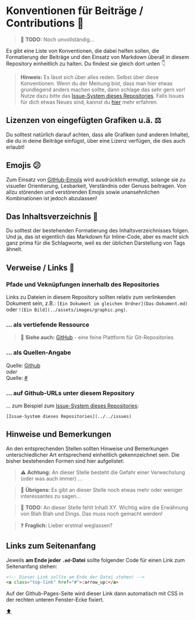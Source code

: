 # Konventionen für Beiträge / Contributions :loudspeaker:

> :construction: **TODO:** Noch unvollständig...

Es gibt eine Liste von Konventionen, die dabei helfen sollen, die Formatierung der Beiträge und den Einsatz von Markdown überall in diesem Repository einheitlich zu halten. Du findest sie gleich dort unten :point_down:

> **Hinweis:** Es lässt sich über alles reden. Selbst über diese Konventionen. Wenn du der Meinung bist, dass man hier etwas grundlegend anders machen sollte, dann schlage das sehr gern vor! Nutze dazu bitte das [Issue-System dieses Repositories](../../issues). Falls Issues für dich etwas Neues sind, kannst du [hier](https://guides.github.com/features/issues/) mehr erfahren.

## Lizenzen von eingefügten Grafiken u.ä. :balance_scale:
Du solltest natürlich darauf achten, dass alle Grafiken (und anderen Inhalte), die du in deine Beiträge einfügst, über eine Lizenz verfügen, die dies auch erlaubt!

## Emojis :confused:
Zum Einsatz von [GitHub-Emojis](https://marcomontalbano.github.io/github-emoji/) wird ausdrücklich ermutigt, solange sie zu visueller Orientierung, Lesbarkeit, Verständnis oder Genuss beitragen. Von allzu störenden und verstörenden Emojis sowie unansehnlichen Kombinationen ist jedoch abzulassen!

## Das Inhaltsverzeichnis :book:
Du solltest der bestehenden Formatierung des Inhaltsverzeichnisses folgen. Und ja, das ist eigentlich das Markdown für Inline-Code, aber es macht sich ganz prima für die Schlagworte, weil es der üblichen Darstellung von Tags ähnelt.

## Verweise / Links :link:

### Pfade und Veknüpfungen innerhalb des Repositories
Links zu Dateien in diesem Repository sollten relativ zum verlinkenden Dokument sein, z.B.: `[Ein Dokument im gleichen Ordner](Das-Dokument.md)` oder `![Ein Bild](../assets/images/graphic.png)`.

### ... als vertiefende Ressource
> :link: **Siehe auch:** [GitHub](https://www.github.com) - eine feine Plattform für Git-Repositories

### ... als Quellen-Angabe
Quelle: [Github](https://www.github.com)  
_oder_  
Quelle: [#](https://www.github.com)

### ... auf Github-URLs unter diesem Repository
... zum Beispiel zum [Issue-System dieses Repositories](../../issues):
```
[Issue-System dieses Repositories](../../issues)
```


## Hinweise und Bemerkungen
An den entsprechenden Stellen sollten Hinweise und Bemerkungen unterschiedlicher Art entsprechend einheitlich gekennzeichnet sein. Die bisher bestehenden Formen sind hier aufgelistet:

> :warning: **Achtung:** An dieser Stelle besteht die Gefahr einer Verwechslung (oder was auch immer) ...

> :speech_balloon: **Übrigens:** Es gibt an dieser Stelle noch etwas mehr oder weniger interessantes zu sagen...

> :construction: **TODO:** An dieser Stelle fehlt Inhalt XY. Wichtig wäre die Erwähnung von Blah Blah und Dings. Das muss noch gemacht werden!

> :question: **Fraglich:** Lieber erstmal weglassen?


## Links zum Seitenanfang
Jeweils **am Ende jeder `.md`-Datei** sollte folgender Code für einen Link zum Seitenanfang stehen:

```html
<!-- Dieser Link sollte am Ende der Datei stehen! -->
<a class="top-link" href="#">:arrow_up:</a>
```

Auf der Github-Pages-Seite wird dieser Link dann automatisch mit CSS in der rechten unteren Fenster-Ecke fixiert.

<!-- Dieser Link sollte am Ende der Datei stehen! -->
<a class="top-link" href="#">:arrow_up:</a>